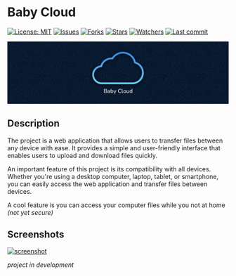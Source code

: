 # Baby Cloud

[![License: MIT](https://img.shields.io/github/license/ILoveBacteria/baby-cloud)](https://github.com/ILoveBacteria/baby-cloud/blob/master/LICENSE)
[![Issues](https://img.shields.io/github/issues/ILoveBacteria/baby-cloud)](https://github.com/ILoveBacteria/baby-cloud/issues)
[![Forks](https://img.shields.io/github/forks/ILoveBacteria/baby-cloud)](https://github.com/ILoveBacteria/baby-cloud/network/members)
[![Stars](https://img.shields.io/github/stars/ILoveBacteria/baby-cloud)]()
[![Watchers](https://img.shields.io/github/watchers/ILoveBacteria/baby-cloud)]()
[![Last commit](https://img.shields.io/github/last-commit/ILoveBacteria/baby-cloud)](https://github.com/ILoveBacteria/baby-cloud/commits/master)

[![banner](/assets/banner_README.jpg)]()

## Description

The project is a web application that allows users to transfer files between any device with ease.
It provides a simple and user-friendly interface that enables users to upload and download files quickly.

An important feature of this project is its compatibility with all devices.
Whether you're using a desktop computer, laptop, tablet, or smartphone, you can easily access the web application and
transfer files between devices.

A cool feature is you can access your computer files while you not at home *(not yet secure)*

## Screenshots

[![screenshot](/assets/screenshot.jpg)]()

*project in development*
